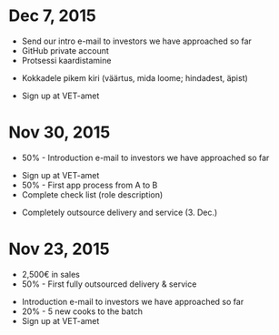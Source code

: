 # Dec 7, 2015
- Send our intro e-mail to investors we have approached so far
- GitHub private account
- Protsessi kaardistamine
+ Kokkadele pikem kiri (väärtus, mida loome; hindadest, äpist)
- Sign up at VET-amet

# Nov 30, 2015
+ 50% - Introduction e-mail to investors we have approached so far
- Sign up at VET-amet
- 50% - First app process from A to B
- Complete check list (role description)
+ Completely outsource delivery and service (3. Dec.)

# Nov 23, 2015
+ 2,500€ in sales
+ 50% - First fully outsourced delivery & service
- Introduction e-mail to investors we have approached so far
- 20% - 5 new cooks to the batch
- Sign up at VET-amet
